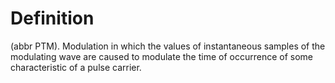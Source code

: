 # Definition

(abbr PTM). Modulation in which the values of instantaneous samples of
the modulating wave are caused to modulate the time of occurrence of
some characteristic of a pulse carrier.
